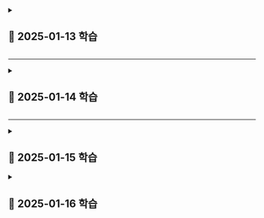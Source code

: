 <details>
<summary><h2>📖 2025-01-13 학습</h2></summary>

# React Hooks란?

**2018 React Conf**에서 처음 소개되어 **React v16.8**에 도입된 기술. 함수형 컴포넌트에서 **상태(state) 관리**와 **생명주기(life cycle)**를 다룰 수 있게 해준다.

- useState()
- useEffect()
- useMemo()
- useContext()
- useRef()
- useCallback()
- ...

# React Hooks가 나오게 된 배경

React Hooks가 나오게 된 이유는 간단히 말하면

> **Functional Component**에서 생명주기를 관리하고 싶어서

이다.

**Functional Component**가 나오기 전에는 **ECMAScript 6**에 도입된 class 문법을 사용한 **Class Component**를 사용해야 했다. 먼저 각각의 방식에 대해 간단히 알아보겠다.

## Class Component

앞서 언급한 것처럼, ECMAScript 6에 도입된 class 문법을 사용한 컴포넌트 표현 방식이다. React에서 제공하는 Component 클래스를 상속해야 한다. 또한 render() 함수를 호출해서 컴포넌트를 렌더링해줘야 한다.

```javascript
class App extends React.Component {
  render() {
    return <div>Hello World</div>;
  }
}

export default App;
```

Class Component에서 상태를 관리하기 위해 **constructor**와 **this**를 활용해야 한다.

```javascript
constructor(props) {
  super(props);
  this.state = 0;
}
```

생명주기를 관리하기 위해서는 Class Component에서만 사용할 수 있는 다양한 함수를 사용할 수 있다. 위에서 사용한 constructor와 render도 생명주기 메서드이다.

- constructor()
- render()
- componentDidMount()
- componentDidUpdate()
- componentWillUnmount()
- ...

위 함수들을 이용해서 컴포넌트가 마운트 될 때, 업데이트 될 때 등 각각의 상황에서 컴포넌트가 갖고 있는 상태를 변경하거나 특정 작업을 수행할 수 있다.

## Functional Component

별도의 함수 없이 컴포넌트를 렌더링할 수 있다.

```javascript
function App() {
  return <div>Hello World</div>;
}

export default App;
```

Class Component보다 간결한 코드로 컴포넌트를 렌더링할 수 있다. 코드가 간결해지면 자바스크립트의 컴파일러인 **Babel**을 통해 브라우저가 이해할 수 있는 코드로 변환할 때 코드의 양이 적어지기 때문에 더 높은 성능을 얻을 수 있다.

하지만 Functional Component는 생명주기를 관리할 방법이 없다는 치명적인 단점이 존재했다. 그래서 짧고 간결한 코드로 작성할 수 있고, Class Component보다 높은 성능을 갖는 Functional Class에서 생명주기를 관리할 수 있도록 React Hooks가 나오게 되었다.

# React Hooks로 얻게 된 점

**useState**로 컴포넌트가 갖는 상태를, **useEffect**로 컴포넌트의 생명주기를 관리할 수 있게 되면서 기존의 Class Component를 사용할 때보다 간결한 코드를 작성할 수 있게 되었다. 또한 HOC 컴포넌트로 인해 발생하는 문제를 해결할 수 있게 되었다.

## 간결해진 코드

컴포넌트의 props를 받아서 컴포넌트의 상태값으로 사용하고, 그 값으로 fetch 함수를 부르며, props가 바뀔 때마다 상태값을 바꾸는 코드를 작성해야 한다고 하자. 그러면 Class Component는 다음과 같이 코드를 작성해야 한다.

```javascript
constructor(props) {
  super(props);
  this.state = {
    books: [];
  };
}

componentDidMount() {
  fetch(`${baseUrl}/${this.props.id}`)
    .then((response) => response.json())
    .then(booksList => {
        this.setState({ books: booksList });
    });
}

componentDidUpdate(prevProps) {
  if (this.props.id !== prevProps.id) {
    fetch(`${baseUrl}/${this.props.id}`)
    .then((response) => response.json())
    .then(booksList => {
        this.setState({ books: booksList });
    });
  }
}
```

하지만 React Hooks를 사용한 Function Component는 훨씬 간결한 코드 작성이 가능하다.

```javascript
const [books, setBooks] = React.useState([]);

useEffect(() => {
  fetch(`${baseUrl}/${props.id}`)
    .then((response) => response.json())
    .then(booksList => {
        setState({ books: booksList });
    });
}, [props.id]);
```

과장 조금 보태서 코드 양이 거의 10분의 1로 줄었다.
뿐만 아니라 this를 사용하지 않기 때문에 this의 바인딩을 신경쓰지 않아도 된다는 장점 또한 가져갈 수 있다.

## HOC 컴포넌트 대체

Custom Hooks를 사용하면 **HOC**를 대체하여 HOC에서 발생할 수 있는 **Wrapper 지옥**을 해결할 수 있다.

### HOC(Higher Order Component)란?

재사용할 수 있는 코드를 **Wrapper Component**로 만든 것이다. 일반적으로 인증 체크나 권한 관리 등, 애플리케이션 전반에서 사용되는 컴포넌트의 상태나 생명주기와 관련된 로직을 HOC로 작성한다. 로직과 상관 없는 UI같은 부분은 parameter로 받아서 처리한다.

하지만 많은 로직들이 겹쳐 있다면 **Wrapper 지옥**에 빠지는 문제가 발생할 수 있다.

```HTML
<LanguageHOC>
  <ThemeHOC>
  	<AuthHOC>
  	  <ScrollHOC>
  		<Page />
  	  </ScrollHOC>
	</AuthHOC>
  </ThemeHOC>
</LanguageHOC>
```

### Custom Hooks

React에서 제공하는 React Hooks 외에도 직접 React Hooks를 만들어서 사용할 수 있다. 즉, Custom Hooks를 만들어서 그 내부에서 React Hooks를 사용할 수 있다. 그렇다면 상태나 생명주기와 관련된 로직들을 HOC가 아니라 Custom Hooks를 만들어서 사용할 수 있지 않을까?

```javascript
// useCustomHook.js
...

const [state, setState] = React.useState(0);

useEffect(() => {
  fetchApi();
}, []);

...

return [state, setState];
```

이러한 방식으로 Custom Hooks를 만들 수 있고, HOC를 사용할 때보다 더 간결한 방식으로 코드를 재사용할 수 있다. Wrapper 지옥에 빠질 일도 없다!

```
// Page.jsx
...
useLanguageHook();
useThemeHook();
useAuthHook();
useScrollHook();
...
```

# 결론

가장 중요한 것은 React Hooks를 통해 Functional Component에서 생명주기를 다룰 수 있다는 점인 것 같다. 그래서 React Hooks의 이점에 대해 내가 내린 결론은 다음과 같다. 

> 1. Functional Component에서 생명주기를 다룰 수 있다.
> 2. 간결한 코드로 생명주기를 다룰 수 있다.
> 3. Custom Hooks를 만들어서 중복되는 생명주기 관련 로직을 HOC보다 직관적이고 간결하게처리할 수 있다.

</details>

<hr />

<details>
<summary><h2>📖 2025-01-14 학습</h2></summary>

# UI를 어떻게 변경할 수 있을까?

화면에 숫자 0을 나타내고, +1 버튼을 누를 때마다 화면에 나타나는 숫자를 1씩 증가시키고 싶다. 어떻게 하면 될까?

```jsx
export default function App() {  
  let num = 0;

  function handleClick() {
    num = num + 1;
  }
  
  return (
    <>
      <p>num</p>
      <button onClick={handleClick}>+1</button>
    </>
  );
}
```

이렇게 지역변수를 업데이트하는 방식으로는 화면을 변경할 수 없다. 여기에는 두 가지 이유가 있다.

> 지역 변수는 렌더링 간에 유지되지 않는다.
> 지역 변수를 변경하더라도 렌더링이 발생하지 않는다.

**useState** 는 이 두 가지 문제를 해결해준다.

# useState

## useState의 간단한 사용법

useState는 두 개의 값을 포함하는 배열을 반환한다.

1. 저장한 값을 가진 **state 변수**
2. state 변수를 업데이트하고 React에 컴포넌트를 다시 렌더링하도록 유발하는 **state setter 함수**

```jsx
const [num, setNum] = useState(0);
function handleClick() {
  setNum(num + 1);
}
```

## 렌더링이 뭔데?

React에는 UI를 요청하고 제공하는 세 가지 단계가 있다.

1. 렌더링 **트리거**
2. 컴포넌트 **렌더링**
3. DOM에 **커밋**

### 렌더링 트리거

컴포넌트에서 렌더링이 일어나는 조건은 두 가지이다.

1. 컴포넌트의 **초기 렌더링인 경우**
2. 컴포넌트의 **state가 업데이트된 경우**

### 컴포넌트 렌더링

컴포넌트 렌더링은 React에서 컴포넌트를 호출하는 것이다.
초기 렌더링에서는 React가 루트 컴포넌트를 호출한다. 이후에 발생하는 리렌더링에서는 state의 업데이트에 의해 트리거가 발생한 컴포넌트를 호출한다. 이 과정에서 만약 업데이트된 컴포넌트가 다른 컴포넌트를 포함하고 있다면, 해당 컴포넌트를 재귀적으로 렌더링하는 과정을 거친다.

### DOM에 변경사항 커밋

컴포넌트 렌더링 이후 DOM을 수정한다. 단, DOM을 수정할 때는 렌더링 간에 차이가 발생한 부분에 대해서만 DOM의 노드를 변경한다.

---

React가 DOM 업데이트까지 마친 후 브라우저는 다시 화면을 그린다. 이 단계를 "브라우저 렌더링" 또는 "페인팅"이라고 부른다.

## state의 스냅샷

React는 컴포넌트를 리렌더링할 때 그 시점의 **스냅샷**을 찍고 반환한다. 그리고 해당 스냅샷과 일치하도록 화면을 업데이트 한다. React가 스냅샷을 찍을 때 state도 스냅샷에 포함된다. 이 때 찍힌 스냅샷을에 해당하는 state 값은 JSX에 적용되고, **이벤트 핸들러**에도 해당 스냅샷이 적용된다.
아래 코드는 state의 스냅샷에 대해 이야기 할 때 언제나 등장하는 예시이다.

```jsx
export default funtion App() {
  const [num, setNum] = useState(0);
  
  return (
    <>
      <p>num</p>
      <button onClick={() => {
        setNum(num + 1);
        setNum(num + 1);
        setNum(num + 1);
      }}>+3</button>
    </>
  );
```

위 코드의 결과는 모두가 아는 것처럼 버튼을 한 번 누를 때마다 num이 3이 아니라 1씩 증가된다. 이 때 state의 스냅샷 개념이 적용된다.

먼저 App 컴포넌트가 초기 렌더링 될 때 React는 num에는 0이 할당한 상태로 컴포넌트의 스냅샷을 찍는다. 여기서 스냅샷을 찍는다는 것은 그 시점의 상태를 기억하고 있다는 뜻이 된다. 그렇다면 button의 onClick에 적용된 이벤트 핸들러에서 모든 setNum(num + 1)은 setNum(0 + 1)을 의미하게 된다.
즉, 이벤트 핸들러가 실행될 때 num을 업데이트 하면서 해당 값을 계속 사용하는 것이 아니라, 렌더링 되었을 때 찍은 스냅샷을 기준으로 한 num 값을 사용한다는 것이다.

## state 업데이트 큐

### batching

하나의 이벤트 핸들러에서 하나의 state에 대해 여러번 업데이트 할 때마다 렌더링을 한다면 불필요한 리렌더링이 발생할 것이다. 따라서 React에서는 **batching**이라는 동작을 수행한다.

batching은 하나의 이벤트를 하나의 batch로 취급하고 수행한다. 즉, 이벤트 핸들러가 종료될 때까지 렌더링을 하지 않고 대기하다가 이벤트 핸들러의 모든 작업이 수행된 후에 최종적인 결과에 대해서만 렌더링을 수행한다.

```jsx
<button onClick={() => {
  setNum(num + 1); // 0 + 1 = 1, 렌더링 대기
  setNum(num + 1); // 0 + 1 = 1, 렌더링 대기
  setNum(num + 1); // 0 + 1 = 1, 렌더링 대기
  // 이벤트 핸들러가 종료된 이후 리렌더링
}}>+3</button>
```

### 업데이터 함수(updater function)

하나의 batch 안에서 상태 값을 업데이트 하고 그 값을 다시 참고하여 업데이트 하고싶을 수 있다. 이 때 `n => n + 1` 을 사용할 수 있고 이를 **업데이터 함수(updater function)**라고 한다.

```jsx
<button onClick={() => {
  setNum(n => n + 1); // 0 + 1 = 1
  setNum(n => n + 1); // 1 + 1 = 2
  setNum(n => n + 1); // 2 + 1 = 3
}}>+3</button>
```

업데이터 함수는 단순히 state 값을 대체하는 것이 아니라 React에 *state 값으로 무언가를 하라* 고 지시하는 것이다.
업데이터 함수는 이벤트 핸들러의 다른 코드가 모두 실행된 후 처리되도록 **큐(Queue)**로 들어간다. 큐의 작업들은 이벤트 핸들러의 코드가 모두 실행된 이후 순차적(FIFO)으로 수행된다.

큐에 들어간 업데이터 함수는 이전 state를 참조하여 state를 업데이트 한다.

# useReducer

useReducer는 useState와 동일한 기능을 수행한다. 단, useState와 다르게 **dispatch**와 **reducer**를 사용한다는 차이점이 존재한다.

## useReducer의 간단한 사용법

```jsx
// react 공식 문서 참조

const [state, dispatch] = useReducer(reducer, initialArg, init?);
                                     
function handleButtonClick() {
  dispatch({ type: 'incremented_age' });
}

function handleInputChange(e) {
  dispatch({
    type: 'changed_name',
    nextName: e.target.value
  });
}

function reducer(state, action) {
  switch (action.type) {
    case 'incremented_age': {
      return {
        name: state.name,
        age: state.age + 1
      };
    }
    case 'changed_name': {
      return {
        name: action.nextName,
        age: state.age
      };
    }
  }
  throw Error('Unknown action: ' + action.type);
}
```

reducer는 state를 어떻게 업데이트 할 것인지 정의하는 함수이다. state와 action을 인수로 받아서 전달받은 action에 맞게 업데이트 될 state를 반환한다.

dispatch는 state를 reducer에 의해 반환된 값으로 업데이트 하고 리렌더링을 발생시킨다. action을 인수로 받아서 state 업데이트와 리렌더링 트리거를 수행한다. 반환하는 값은 없다.

## useReducer는 언제 사용할까?

useState, useReducer 둘 중 무엇을 선택할지는 개발자의 자유다.
단, 관리해야 할 state가 복잡하다면 useReducer를 사용하는 것이 유리할 것 같다. 이유는 다음과 같다.

1. **코드 크기:** useReducer의 boilerplate 코드는 길지만, state를 업데이트 할 때는 간단하게 dispatch를 사용한다. 따라서 state가 복잡하다면 dispatch를 이용하는 useReducer를 사용하는 것이 코드 크기 측면에서 유리하다.
2. **가독성:** state가 복잡할 때 useState를 사용하면 가독성이 떨어진다. state가 복잡하더라도 비슷한 가독성을 갖는 dispatch를 사용하면 가독성 측면에서 유리하다.
3. **디버깅:** reducer에 console.log를 작성하면 state의 변화를 쉽게 확인할 수 있다.

---

# References
> https://ko.react.dev/learn/adding-interactivity
> https://react.dev/blog/2022/03/08/react-18-upgrade-guide#automatic-batching
> https://d-cron.tistory.com/77

</details>

<hr />

<details>
<summary><h2>📖 2025-01-15 학습</h2></summary>

# Side Effect를 처리해야 한다

**useEffect**는 일반적으로 함수형(Functional) 컴포넌트에서 **부수 효과(Side Effect)**를 처리하기 위해 사용한다.

## Side Effect란?

Side Effect는 컴퓨터 과학에서 함수가 결과값 이외에 다른 상태를 변경하는 것을 의미한다.

이러한 의미를 React의 컴포넌트에 적용한다면, UI를 렌더링하는 작업 이외의 부수적인 효과가 될 것이다. 일반적으로 Side Effect의 예시는 아래와 같다.

- 외부 데이터 fetching
- 브라우저 API(window, document 등)의 사용
- `setTimeout`, `setInterval` 등의 타이밍 함수 사용

함수형 컴포넌트에서 이러한 Side Effect를 처리하기 위해 useEffect가 나오게 되었다. useEffect의 Effect가 Side Effect를 의미한다.

# useEffect

## Side Effect를 왜 useEffect에서 처리해야 할까?

React의 함수형 컴포넌트는 함수를 실행함으로써 렌더링 된다.
Side Effect는 예상할 수 없는 결과를 반환한다. 이러한 Side Effect가 함수를 실행하는 과정에서 발생한다면 React가 컴포넌트를 렌더링 하는 데에 방해가 된다.

useEffect는 컴포넌트가 모두 렌더링 된 후 실행된다. 따라서 useEffect 안에서는 Side Effect 처리가 가능하다.

## useEffect 사용법

```jsx
useEffect(function, deps?)
```

useEffect는 다음과 같이 두 가지 인자를 받는다.

첫 번째 인자로 함수를 받는다. 컴포넌트 렌더링이 완료된 후 실행할 함수를 정의한다.
두 번째 인자로 생략 가능한 **의존성 배열(deps)**을 받는다.

### 의존성 배열(deps)

의존성 배열은 useEffect를 언제 실행할지 결정한다.

의존성 배열이 존재하지 않는다면 컴포넌트가 렌더링 될 때마다 useEffect가 실행된다.

```jsx
useEffect(() => {
  fetchData();
});
```

의존성 배열이 존재한다면, 의존성 배열에 포함된 변수가 변경될 때마다 useEffect를 실행한다. `Obejct.is` 함수를 사용하여 변수의 변경 여부를 확인한다.
의존성 배열이 빈 배열이라면 컴포넌트의 첫 렌더링에만 useEffect가 실행된다.

```jsx
useEffect(() => {
  fetchData(dataId);
}, [dataId]);
```

### 클린업(clean-up) 함수

useEffect는 **클린업(clean-up)** 함수를 반환할 수 있다. useEffect의 `return`을 통해 컴포넌트가 언마운트 될 때 어떤 동작을 할 것인지 정의할 수 있다.
클래스형 컴포넌트의 `componentDidUnMount`와 비슷한 기능을 수행한다고 할 수 있다.

일반적으로 클린업 함수를 사용하는 경우는 아래와 같다.

- 타이밍 함수를 clear 할 때
- 이벤트 리스너를 제거해야 할 때
- 웹 소켓의 연결을 끊어야 할 때
- ...

## useEffect 사용시 주의할 점

useEffect에서 컴포넌트의 상태값을 바꾸면 컴포넌트가 리렌더링 되기 때문에 성능에 영향을 미칠 수 있다.
따라서 useEffect는 꼭 필요한 경우에만 사용하는 것이 좋다.

렌더링 과정에서 계산할 수 있거나 이벤트 핸들러에서 처리할 수 있는 작업은 useEffect 밖에서 실행하자.

```jsx
const [a, setA] = useState(0);
const [b, setB] = useState(0);

// ❌ 이러한 방식은 피하는 것이 좋다.
const [sum, setSum] = useState(0);
useEffect(() => {
  setSum(a + b);
}, [a, b]);
```

```jsx
const [a, setA] = useState(0);
const [b, setB] = useState(0);

// 🟢 이렇게 사용하자. 어차피 상태값이 바뀌면 리렌더링 되면서 sum이 업데이트 된다.
const sum = a + b;
```

# References

> https://ko.react.dev/learn/escape-hatches
> https://velog.io/@okxooxoo/React-useEffect%EB%8A%94-%EC%99%9C-%EC%82%AC%EC%9A%A9%ED%95%A0%EA%B9%8C
> https://velog.io/@yeonjin1357/React-Side-Effect-%EA%B7%B8%EB%A6%AC%EA%B3%A0-useEffect

</details>

<details>
<summary><h2>📖 2025-01-16 학습</h2></summary>

# props

## props란?

React에서는 함수형 컴포넌트에서 상태값을 관리하기 위해 **useState**라는 React Hook을 제공한다. 그리고 관리해야 하는 상태값이 복잡해지는 경우를 대비하여 **useReducer**라는 React Hook도 제공한다.

이렇게 만든 상태값이나 그 이외의 데이터들이 컴포넌트 사이에 공유되어야 하는 경우가 있을 것이다. 그럴 때 사용하는 것이 **props**이다.

```jsx
// App.jsx
export default function App() {
  const [num, setNum] = useState(0);
  return (
    <div>
      <Component num={num} />
    </div>
  );
}
// Component.jsx
export default function Component({ num }) {
  // num을 사용한 컴포넌트 설계
}
```

하지만 props만으로 컴포넌트 사이에 데이터를 공유한다면 **Prop drilling**이 발생할 수 있다.

## Prop drilling

Prop drilling은 React에서 props를 오로지 하위 컴포넌트로 전달하는 용도로만 사용되는 컴포넌트들을 거치며 props가 전달되는 현상을 의미한다. 아래는 이해를 돕기 위한 그림이다.

![Prop drilling](https://velog.velcdn.com/images/junhakjh/post/e3a708b9-850b-4a46-bc94-93ed04b41e56/image.png)

위 이미지와 같은 경우(Prop drilling)가 발생하면 코드를 작성하기에도 번거롭고 props를 추적하기도 어렵다.

이러한 상황이 발생하는 것을 막으면서도 여러 컴포넌트 사이에 데이터를 공유하기 위해 React에서는 Context를 제공하고 있습니다.

# Context

## Context의 용도

Context는 부모 컴포넌트가 자신의 자식 컴포넌트 전체에게 데이터를 전달할 수 있게 한다. props와 다를게 뭐냐라고 생각할 수 있지만, props를 전달할 필요 없이 context는 원하는 자식 컴포넌트에서만 데이터를 뽑아서 쓸 수 있다.

![Context](https://velog.velcdn.com/images/junhakjh/post/50d7e1ba-3148-40e7-872b-55ec6cf62547/image.png)

위 그림과 같이 **Context**를 선언하고 **Context.Provider**라는 *Wrapper*로 해당 Context를 사용할 컴포넌트들을 감싼다. 그러면 상태가 바뀔 때마다 여러 컴포넌트를 통해 props를 전달하지 않고도, Context Provider를 통해 Context에 바로 접근할 수 있다는 장점이 존재한다.

## 간단한 사용법

사용법을 간단하게 알아보자.

```jsx
// 1.
createContext(initialState);

// 2.
<Context.Provider value={value}>
  {children}
</Context.Provider>

// 3.
useContext(Context);
```

1. 먼저 사용할 Context를 초기값으로 선언한다.
2. 해당 Context를 사용하게 될 집단을 선택한 후 Provider로 묶어준다.
3. Context가 필요한 컴포넌트에서 꺼내서 쓴다.

```jsx
// NumContext.js
import { createContext } from "react";
// 사용할 Context 생성
export const NumContext = createContext(0);
export const SetNumContext = createContext(null);

// App.jsx
export default function App() {
  const [num, setNum] = useState(0);
  
  return (
    <div>
      <NumContext.Provider value={num}>
        <SetNumContext.Provider value={setNum}>
          <Component />
        </SetNumContext.Provider>
      </NumContext.Provider>
    </div>
  );
}

// Component.jsx
export default function Component() {
  // num을 사용할 컴포넌트에서 context를 꺼내어 쓴다.
  const num = useContext(NumContext);
  const setNum = useContext(SetNumContext);

  ...
}
```

위 코드는 직접 작성해본 예제이다.

useState로 num과 setState를 선언하긴 했지만 다시 Context에 대입하여 Provider로 묶여있는 children에서는 어디에서나 값을 바꾸고 사용할 수 있다. useReducer와 많이 사용하기도 한다.

React는 Context가 변경될 때마다 해당 Context를 사용하는 모든 컴포넌트를 리렌더링 시킨다. Context의 변경 여부는 `Object.is` 함수를 활용하여 비교한다.

## 주의할 점

Context가 만능은 아니다. props를 사용하는 것이 더 좋은 경우가 존재할 수 있다.

### props의 장점을 살리자

Prop drilling이 일어나지 않는 상황이라면 굳이 Context를 사용하지 않아도 된다. props가 여러 컴포넌트를 거쳐 가는 것은 자연스러운 현상이다.
props를 사용함으로써 컴포넌트 사이의 **데이터 흐름**을 명확하게 파악할 수 있기 때문에 코드 유지보수에 유리할 수 있다.

### children을 활용하자

컴포넌트 분리가 충분히 이루어지지 않는다면 props를 전달하는 층이 증가할 수도 있다.
`<Layout posts={posts} />`를 `<Layout><Posts posts={posts} /></Layout>`으로 컴포넌트를 분리하고 children 형태를 활용하면 컴포넌트 층이 줄어들게 된다.

</details>
